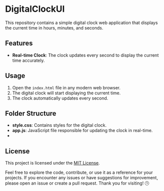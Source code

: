 # DigitalClockUI

This repository contains a simple digital clock web application that displays the current time in hours, minutes, and seconds.

## Features

- **Real-time Clock**: The clock updates every second to display the current time accurately.

## Usage

1. Open the `index.html` file in any modern web browser.
2. The digital clock will start displaying the current time.
3. The clock automatically updates every second.

## Folder Structure

- **style.css**: Contains styles for the digital clock.
- **app.js**: JavaScript file responsible for updating the clock in real-time.
- 
## License

This project is licensed under the [MIT License](LICENSE).

Feel free to explore the code, contribute, or use it as a reference for your projects. If you encounter any issues or have suggestions for improvement, please open an issue or create a pull request. Thank you for visiting! 🕒
